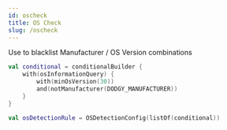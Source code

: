 ```yaml
---
id: oscheck
title: OS Check
slug: /oscheck
---
```



Use to blacklist Manufacturer / OS Version combinations


```kotlin
val conditional = conditionalBuilder {
    with(osInformationQuery) {
        with(minOsVersion(30))
        and(notManufacturer(DODGY_MANUFACTURER))
    }
}

val osDetectionRule = OSDetectionConfig(listOf(conditional))
```